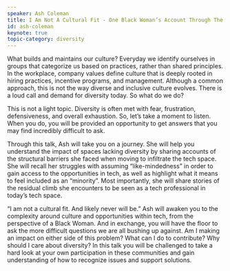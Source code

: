 ```yaml
---
speaker: Ash Coleman
title: I Am Not A Cultural Fit - One Black Woman’s Account Through The Tech World
id: ash-coleman
keynote: true
topic-category: diversity
---
```

What builds and maintains our culture? Everyday we identify ourselves in groups that
categorize us based on practices, rather than shared principles. In the workplace, company
values define culture that is deeply rooted in hiring practices, incentive programs, and
management. Although a common approach, this is not the way diverse and inclusive culture
evolves. There is a loud call and demand for diversity today. So what do we do?

This is not a light topic. Diversity is often met with fear, frustration, defensiveness, and overall
exhaustion. So, let’s take a moment to listen. When you do, you will be provided an opportunity
to get answers that you may find incredibly difficult to ask.

Through this talk, Ash will take you on a journey. She will help you understand the impact of
spaces lacking diversity by sharing accounts of the structural barriers she faced when moving to
infiltrate the tech space. She will recall her struggles with assuming “like-mindedness” in order
to gain access to the opportunities in tech, as well as highlight what it means to feel included as
an “minority”. Most importantly, she will share stories of the residual climb she encounters to
be seen as a tech professional in today’s tech space.

“I am not a cultural fit. And likely never will be.” Ash will awaken you to the complexity around
culture and opportunities within tech, from the perspective of a Black Woman. And in
exchange, you will have the floor to ask the more difficult questions we are all bushing up
against. Am I making an impact on either side of this problem? What can I do to contribute?
Why should I care about diversity? In this talk you will be challenged to take a hard look at your
own participation in these communities and gain understanding of how to recognize issues and
support solutions.